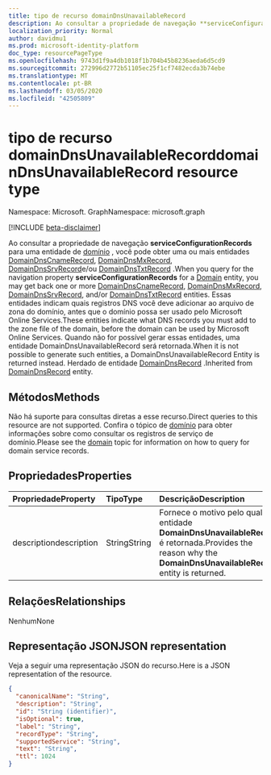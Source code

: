 ```yaml
---
title: tipo de recurso domainDnsUnavailableRecord
description: Ao consultar a propriedade de navegação **serviceConfigurationRecords** para uma entidade de domínio, você pode obter uma ou mais entidades DomainDnsCnameRecord, DomainDnsMxRecord, DomainDnsSrvRecord e/ou DomainDnsTxtRecord. Essas entidades indicam quais registros DNS você deve adicionar ao arquivo de zona do domínio, antes que o domínio possa ser usado pelo Microsoft Online Services. Quando não for possível gerar essas entidades, uma entidade DomainDnsUnavailableRecord será retornada. Herdado de entidade DomainDnsRecord.
localization_priority: Normal
author: davidmu1
ms.prod: microsoft-identity-platform
doc_type: resourcePageType
ms.openlocfilehash: 9743d1f9a4db1018f1b704b45b8236aeda6d5cd9
ms.sourcegitcommit: 272996d2772b51105ec25f1cf7482ecda3b74ebe
ms.translationtype: MT
ms.contentlocale: pt-BR
ms.lasthandoff: 03/05/2020
ms.locfileid: "42505809"
---
```

# <a name="domaindnsunavailablerecord-resource-type"></a><span data-ttu-id="86f20-106">tipo de recurso domainDnsUnavailableRecord</span><span class="sxs-lookup"><span data-stu-id="86f20-106">domainDnsUnavailableRecord resource type</span></span>

<span data-ttu-id="86f20-107">Namespace: Microsoft. Graph</span><span class="sxs-lookup"><span data-stu-id="86f20-107">Namespace: microsoft.graph</span></span>

[!INCLUDE [beta-disclaimer](../../includes/beta-disclaimer.md)]

<span data-ttu-id="86f20-108">Ao consultar a propriedade de navegação **serviceConfigurationRecords** para uma entidade de [domínio](domain.md) , você pode obter uma ou mais entidades [DomainDnsCnameRecord](domaindnscnamerecord.md), [DomainDnsMxRecord](domaindnsmxrecord.md), [DomainDnsSrvRecord](domaindnssrvrecord.md)e/ou [DomainDnsTxtRecord](domaindnstxtrecord.md) .</span><span class="sxs-lookup"><span data-stu-id="86f20-108">When you query for the navigation property **serviceConfigurationRecords** for a [Domain](domain.md) entity, you may get back one or more [DomainDnsCnameRecord](domaindnscnamerecord.md), [DomainDnsMxRecord](domaindnsmxrecord.md), [DomainDnsSrvRecord](domaindnssrvrecord.md), and/or [DomainDnsTxtRecord](domaindnstxtrecord.md) entities.</span></span> <span data-ttu-id="86f20-109">Essas entidades indicam quais registros DNS você deve adicionar ao arquivo de zona do domínio, antes que o domínio possa ser usado pelo Microsoft Online Services.</span><span class="sxs-lookup"><span data-stu-id="86f20-109">These entities indicate what DNS records you must add to the zone file of the domain, before the domain can be used by Microsoft Online Services.</span></span> <span data-ttu-id="86f20-110">Quando não for possível gerar essas entidades, uma entidade DomainDnsUnavailableRecord será retornada.</span><span class="sxs-lookup"><span data-stu-id="86f20-110">When it is not possible to generate such entities, a DomainDnsUnavailableRecord Entity is returned instead.</span></span> <span data-ttu-id="86f20-111">Herdado de entidade [DomainDnsRecord](domaindnsrecord.md) .</span><span class="sxs-lookup"><span data-stu-id="86f20-111">Inherited from [DomainDnsRecord](domaindnsrecord.md) entity.</span></span>

## <a name="methods"></a><span data-ttu-id="86f20-112">Métodos</span><span class="sxs-lookup"><span data-stu-id="86f20-112">Methods</span></span>
<span data-ttu-id="86f20-113">Não há suporte para consultas diretas a esse recurso.</span><span class="sxs-lookup"><span data-stu-id="86f20-113">Direct queries to this resource are not supported.</span></span> <span data-ttu-id="86f20-114">Confira o tópico de [domínio](domain.md) para obter informações sobre como consultar os registros de serviço de domínio.</span><span class="sxs-lookup"><span data-stu-id="86f20-114">Please see the [domain](domain.md) topic for information on how to query for domain service records.</span></span>

## <a name="properties"></a><span data-ttu-id="86f20-115">Propriedades</span><span class="sxs-lookup"><span data-stu-id="86f20-115">Properties</span></span>
| <span data-ttu-id="86f20-116">Propriedade</span><span class="sxs-lookup"><span data-stu-id="86f20-116">Property</span></span>     | <span data-ttu-id="86f20-117">Tipo</span><span class="sxs-lookup"><span data-stu-id="86f20-117">Type</span></span>   |<span data-ttu-id="86f20-118">Descrição</span><span class="sxs-lookup"><span data-stu-id="86f20-118">Description</span></span>|
|:---------------|:--------|:----------|
|<span data-ttu-id="86f20-119">description</span><span class="sxs-lookup"><span data-stu-id="86f20-119">description</span></span>|<span data-ttu-id="86f20-120">String</span><span class="sxs-lookup"><span data-stu-id="86f20-120">String</span></span>|<span data-ttu-id="86f20-121">Fornece o motivo pelo qual a entidade **DomainDnsUnavailableRecord** é retornada.</span><span class="sxs-lookup"><span data-stu-id="86f20-121">Provides the reason why the **DomainDnsUnavailableRecord** entity is returned.</span></span> |

## <a name="relationships"></a><span data-ttu-id="86f20-122">Relações</span><span class="sxs-lookup"><span data-stu-id="86f20-122">Relationships</span></span>
<span data-ttu-id="86f20-123">Nenhum</span><span class="sxs-lookup"><span data-stu-id="86f20-123">None</span></span>

## <a name="json-representation"></a><span data-ttu-id="86f20-124">Representação JSON</span><span class="sxs-lookup"><span data-stu-id="86f20-124">JSON representation</span></span>
<span data-ttu-id="86f20-125">Veja a seguir uma representação JSON do recurso.</span><span class="sxs-lookup"><span data-stu-id="86f20-125">Here is a JSON representation of the resource.</span></span>

<!-- {
  "blockType": "resource",
  "optionalProperties": [

  ],
  "@odata.type": "microsoft.graph.domainDnsUnavailableRecord"
}-->

```json
{
  "canonicalName": "String",
  "description": "String",
  "id": "String (identifier)",
  "isOptional": true,
  "label": "String",
  "recordType": "String",
  "supportedService": "String",
  "text": "String",
  "ttl": 1024
}

```

<!-- uuid: 8fcb5dbc-d5aa-4681-8e31-b001d5168d79
2015-10-25 14:57:30 UTC -->
<!--
{
  "type": "#page.annotation",
  "description": "domainDnsUnavailableRecord resource",
  "keywords": "",
  "section": "documentation",
  "tocPath": "",
  "suppressions": []
}
-->
